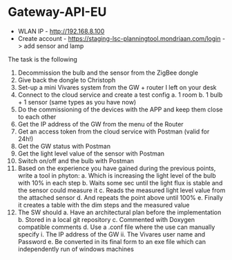 # Gateway-API-EU
* WLAN IP - http://192.168.8.100
* Create account - https://staging-lsc-planningtool.mondriaan.com/login
-> add sensor and lamp



The task is the following

1.	Decommission the bulb and the sensor from the ZigBee dongle 
2.	Give back the dongle to Christoph
3.	Set-up a mini Vivares system from the GW + router I left on your desk
4.	Connect to the cloud service and create a test config
a.	1 room
b.	1 bulb + 1 sensor (same types as you have now)
5.	Do the commissioning of the devices with the APP and keep them close to each other 
6.	Get the IP address of the GW from the menu of the Router
7.	Get an access token from the cloud service with Postman (valid for 24h!)
8.	Get the GW status with Postman
9.	Get the light level value of the sensor with Postman
10.	Switch on/off and the bulb with Postman
11.	Based on the experience you have gained during the previous points, write a tool in phyton:
a.	Which is increasing the light level of the bulb with 10% in each step
b.	Waits some sec until the light flux is stable and the sensor could measure it
c.	Reads the measured light level value from the attached sensor
d.	And repeats the point above until 100%
e.	Finally it creates a table with the dim steps and the measured value
12.	The SW should
a.	Have an architectural plan before the implementation
b.	Stored in a local git repository
c.	Commented with Doxygen compatible comments
d.	Use a .conf file where the use can manually specify
i.	The IP address of the GW
ii.	The Vivares user name and Password
e.	Be converted in its final form to an exe file which can independently run of windows machines
